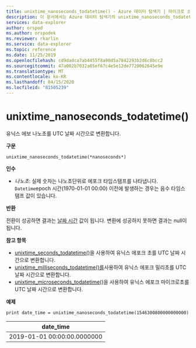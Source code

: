 ```yaml
---
title: unixtime_nanoseconds_todatetime() - Azure 데이터 탐색기 | 마이크로 소프트 문서
description: 이 문서에서는 Azure 데이터 탐색기의 unixtime_nanoseconds_todatetime()에 대해 설명합니다.
services: data-explorer
author: orspod
ms.author: orspodek
ms.reviewer: rkarlin
ms.service: data-explorer
ms.topic: reference
ms.date: 11/25/2019
ms.openlocfilehash: cd9dadca7ab4455f8a90d5a7842293b2d6c8bcc2
ms.sourcegitcommit: 47a002b7032a05ef67c4e5e12de7720062645e9e
ms.translationtype: MT
ms.contentlocale: ko-KR
ms.lasthandoff: 04/15/2020
ms.locfileid: "81505239"
---
```

# <a name="unixtime_nanoseconds_todatetime"></a>unixtime_nanoseconds_todatetime()

유닉스 에보 나노초를 UTC 날짜 시간으로 변환합니다.

**구문**

`unixtime_nanoseconds_todatetime(*nanoseconds*)`

**인수**

* *나노초*: 실제 숫자는 나노초단위로 에포크 타임스탬프를 나타냅니다. `Datetime`epoch 시간(1970-01-01 00:00) 이전에 발생하는 경우는 음수 타임스탬프 값이 있습니다.

**반환**

전환이 성공하면 결과는 [날짜 시간](./scalar-data-types/datetime.md) 값이 됩니다. 변환에 성공하지 못하면 결과는 null이 됩니다.

**참고 항목**

* [unixtime_seconds_todatetime()](unixtime-seconds-todatetimefunction.md)을 사용하여 유닉스 에포크 초를 UTC 날짜 시간으로 변환합니다.
* [unixtime_milliseconds_todatetime()를](unixtime-milliseconds-todatetimefunction.md)사용하여 유닉스 에포크 밀리초를 UTC 날짜 시간으로 변환합니다.
* [unixtime_microseconds_todatetime()](unixtime-microseconds-todatetimefunction.md)을 사용하여 유닉스 에포크 마이크로초를 UTC 날짜 시간으로 변환합니다.

**예제**

```kusto
print date_time = unixtime_nanoseconds_todatetime(1546300800000000000)
```

|date_time|
|---|
|2019-01-01 00:00:00.0000000|